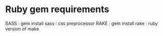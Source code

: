 Ruby gem requirements
=====================
SASS : gem install sass  : css preprocessor
RAKE : gem install rake : ruby version of make
